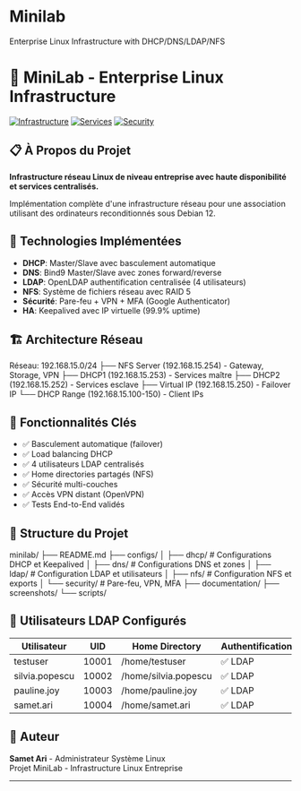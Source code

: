 # Minilab
Enterprise Linux Infrastructure with DHCP/DNS/LDAP/NFS

# 🏢 MiniLab - Enterprise Linux Infrastructure

[![Infrastructure](https://img.shields.io/badge/Infrastructure-Enterprise-blue.svg)](https://github.com/samet-ari/Minilab)
[![Services](https://img.shields.io/badge/Services-DHCP%2BDNS%2BLDAP%2BNFS-green.svg)](#)
[![Security](https://img.shields.io/badge/Security-Firewall%2BVPN%2BMFA-red.svg)](#)

## 📋 À Propos du Projet

**Infrastructure réseau Linux de niveau entreprise avec haute disponibilité et services centralisés.**

Implémentation complète d'une infrastructure réseau pour une association utilisant des ordinateurs reconditionnés sous Debian 12.

## 🎯 Technologies Implémentées

- **DHCP**: Master/Slave avec basculement automatique
- **DNS**: Bind9 Master/Slave avec zones forward/reverse  
- **LDAP**: OpenLDAP authentification centralisée (4 utilisateurs)
- **NFS**: Système de fichiers réseau avec RAID 5
- **Sécurité**: Pare-feu + VPN + MFA (Google Authenticator)
- **HA**: Keepalived avec IP virtuelle (99.9% uptime)

## 🏗️ Architecture Réseau
Réseau: 192.168.15.0/24
├── NFS Server (192.168.15.254) - Gateway, Storage, VPN
├── DHCP1 (192.168.15.253) - Services maître
├── DHCP2 (192.168.15.252) - Services esclave
├── Virtual IP (192.168.15.250) - Failover IP
└── DHCP Range (192.168.15.100-150) - Client IPs

## 🚀 Fonctionnalités Clés

- ✅ Basculement automatique (failover)
- ✅ Load balancing DHCP
- ✅ 4 utilisateurs LDAP centralisés
- ✅ Home directories partagés (NFS)
- ✅ Sécurité multi-couches
- ✅ Accès VPN distant (OpenVPN)
- ✅ Tests End-to-End validés

## 📁 Structure du Projet
minilab/
├── README.md
├── configs/
│   ├── dhcp/          # Configurations DHCP et Keepalived
│   ├── dns/           # Configurations DNS et zones
│   ├── ldap/          # Configuration LDAP et utilisateurs
│   ├── nfs/           # Configuration NFS et exports
│   └── security/      # Pare-feu, VPN, MFA
├── documentation/
├── screenshots/
└── scripts/
## 👥 Utilisateurs LDAP Configurés

| Utilisateur | UID | Home Directory | Authentification |
|-------------|-----|----------------|------------------|
| testuser | 10001 | /home/testuser | ✅ LDAP |
| silvia.popescu | 10002 | /home/silvia.popescu | ✅ LDAP |
| pauline.joy | 10003 | /home/pauline.joy | ✅ LDAP |
| samet.ari | 10004 | /home/samet.ari | ✅ LDAP |

## 👤 Auteur

**Samet Ari** - Administrateur Système Linux  
Projet MiniLab - Infrastructure Linux Entreprise

---
